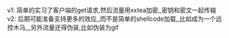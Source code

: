 v1: 简单的实习了客户端的get请求,然后流量用xxtea加密,,密钥和密文一起传输
v2: 后期可能准备支持更多的效应,,而不是简单的shellcode加载,,比如成为一个远控木马,,,另外流量还得伪装,比如伪装为gif
